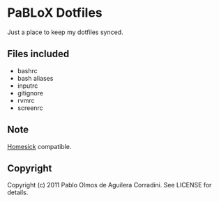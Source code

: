 # PaBLoX Dotfiles #

Just a place to keep my dotfiles synced.

## Files included ##

* bashrc
* bash aliases
* inputrc
* gitignore
* rvmrc
* screenrc

## Note ##

[Homesick](https://github.com/technicalpickles/homesick) compatible.

## Copyright ##

Copyright (c) 2011 Pablo Olmos de Aguilera Corradini. See LICENSE for
details.
